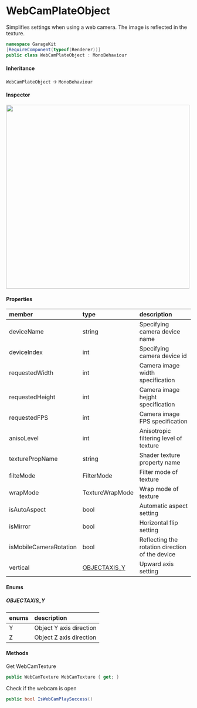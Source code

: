 # WebCamPlateObject

Simplifies settings when using a web camera. The image is reflected in the texture.

```csharp
namespace GarageKit
[RequireComponent(typeof(Renderer))]
public class WebCamPlateObject : MonoBehaviour
```

#### Inheritance

`WebCamPlateObject` -> `MonoBehaviour`

#### Inspector

<img src="~/image/script_reference/webcamplateobject_inspector.png" width="500px"/>

#### Properties

|member|type|description|
|:--|:--|:--|
|deviceName|string|Specifying camera device name|
|deviceIndex|int|Specifying camera device id|
|requestedWidth|int|Camera image width specification|
|requestedHeight|int|Camera image hejght specification|
|requestedFPS|int|Camera image FPS specification|
|anisoLevel|int|Anisotropic filtering level of texture|
|texturePropName|string|Shader texture property name|
|filteMode|FilterMode|Filter mode of texture|
|wrapMode|TextureWrapMode|Wrap mode of texture|
|isAutoAspect|bool|Automatic aspect setting|
|isMirror|bool|Horizontal flip setting|
|isMobileCameraRotation|bool|Reflecting the rotation direction of the device|
|vertical|[OBJECTAXIS_Y](#objectaxis_y)|Upward axis setting|

#### Enums

##### __OBJECTAXIS_Y__

|enums|description|
|:--|:--|
|Y|Object Y axis direction|
|Z|Object Z axis direction|

#### Methods

Get WebCamTexture
```csharp
public WebCamTexture WebCamTexture { get; }
```

Check if the webcam is open
```csharp
public bool IsWebCamPlaySuccess()
```
